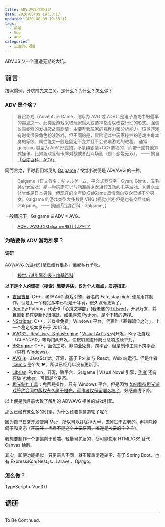 ```yaml
---
title: ADV 游戏引擎计划
date: 2020-08-09 19:33:17
updated: 2020-08-09 19:33:17
tags:
  - 前端
  - Vue
  - ADV
categories:
  - 云游的小项目
---
```


ADV.JS 又一个遥遥无期的大坑。

## 前言

按照惯例，开坑前先来三问。是什么？为什么？怎么做？

<!-- more -->

### ADV 是个啥？

> 冒险游戏（Adventure Game，缩写为 AVG 或 ADV）是电子游戏中的最早的类型之一。此类型游戏采取玩家输入或选择指令以改变行动的形式。强调故事线索的发掘及故事剧情，主要考验玩家的观察力和分析能力。该类游戏有时候很像角色扮演游戏，但不同的是，冒险游戏中玩家操控的游戏主角本身的等级、属性能力一般是固定不变并且不会影响游戏的进程。
> 通常 galgame 类型为 ADV 形式的，不是纯剧情+CG+选项的，而带一些其他方式操作，比如游戏里有卡牌对战或者战斗场面（例：恋姬无双）。
> —— 摘自[「百度百科 - ADV」](https://baike.baidu.com/item/ADV/5109709)

简而言之，平时我们常见的 [Galgame](https://baike.baidu.com/item/Galgame) / 视觉小说便是 ADV/AVG 的一种。

> Galgame（日文假名：ギャルゲーム，平文式罗马字：Gyaru Gēmu，又称美少女游戏）是一种玩家可以与动画美少女进行互动的电子游戏，其受众主体曾经是日本男性，但现在的全年龄 GalGame 剧情面向受众已经不分男女。Galgame 的游戏类型大多数是 VNG (视觉小说)但是也有交互式的 Galgame。
> —— 摘自[「百度百科 - Galgame」]

一般情况下，Galgame ∈ ADV = AVG。

> [ADV、AVG 和 Galgame 有什么区别？](https://www.zhihu.com/question/65520382)

### 为啥要做 ADV 游戏引擎？

#### 调研

ADV/AVG 的游戏引擎已经有很多，但都各有千秋。

> [视觉小说引擎列表 - 维基百科](https://zh.wikipedia.org/wiki/%E8%A7%86%E8%A7%89%E5%B0%8F%E8%AF%B4%E5%BC%95%E6%93%8E%E5%88%97%E8%A1%A8)

**以下是个人的调研（搜索）简要评估，仅为个人观点，欢迎指正。**

- [吉里吉里](https://zh.wikipedia.org/wiki/%E5%90%89%E9%87%8C%E5%90%89%E9%87%8C): C++，老牌 AVG 游戏引擎，著名的 Fate/stay night 便是用其制作。但是上一个稳定版本已经是十年前，很久没有更新了。
- [Ren'Py](http://www.renpy.org/): Python，代表作「心跳文学部」(~~我老婆的 [Tittwer](https://twitter.com/lilmonix3)~~)，开源万岁，并且直到现在更新也很活跃，如果喜欢 Python，是个不错的选择。
- [NScripter](http://www.nscripter.com/): C++，非商业免费，Windows 平台，代表作「寒蝉鸣泣之时」，上一个稳定版本发布于 2015 年。
- [AVG32、RealLive、SiglusEngine](https://zh.wikipedia.org/wiki/Visual_Art%27s)：[Visual Art's](http://visual-arts.jp/) 公司开发，Key 社游戏「CLANNAD」等均用此开发，但很明显这种商业级咱接触不到。
- [BKEngine](https://bke.bakery.moe/): C++，面包工坊，非商业免费、跨平台，但是制作工具不跨平台（只有 Windows）。
- [AVG.js](https://avgjs.org/)：JavaScript，开源，基于 Pixi.js 与 React，Web 端运行。但是作者 [Icemic](https://github.com/Icemic) 是个大 🐦，所以已经几年没有更新了。
- [Librian](https://github.com/RimoChan/Librian): Python，开源，跨平台，Galgame | Visual Novel 引擎，[作者](https://github.com/RimoChan) 还有在做 [Vtuber](https://space.bilibili.com/546884063/)，可惜是个变态。
- [橙光制作工具](https://www.66rpg.com/redirect/doDownload)：免费易操作，只有 Windows 平台，但是因为 [如何看待橙光游戏签约合同中版权永久属于橙光，而作者仅保留署名权？](https://www.zhihu.com/question/50741861)，好感直线下降。

以上便是我目前大致了解到的 ADV/AVG 相关的游戏引擎。

那么已经有这么多的引擎，为什么还要执意造轮子呢？

因为自己日常开发使用 Mac，所以可以排除掉大半，去掉过于古老的。再排除掉鸽子和变态（~~开玩笑，当然不是这个主要原因，难道是次要的？？？~~）。

我想要制作一个更偏向于前端、轻量可扩展的，尽可能使用 HTML/CSS 替代 Canvas 绘制。

其次，即便功能相似，只要语言不同，就不算重复造轮子，有了 Spring Boot，也有 Express/Koa/Nest.js、Laravel、Django。

### 怎么做？

TypeScript + Vue3.0

## 调研

---

To Be Continued.
